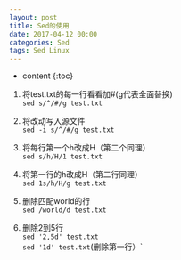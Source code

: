 ```yaml
---
layout: post
title: Sed的使用
date: 2017-04-12 00:00
categories: Sed
tags: Sed Linux
---
```


* content
{:toc}

1. 将test.txt的每一行看看加#(g代表全面替换)    
`sed s/^/#/g test.txt`  

2. 将改动写入源文件  
`sed -i s/^/#/g test.txt`  

3. 将每行第一个h改成H（第二个同理）  
`sed s/h/H/1 test.txt`  

4. 将第一行的h改成H（第二行同理）  
`sed 1s/h/H/g test.txt`  

5. 删除匹配world的行  
`sed /world/d test.txt`  

6. 删除2到5行  
`sed '2,5d' test.txt`  
`sed '1d' test.txt`(删除第一行）`  